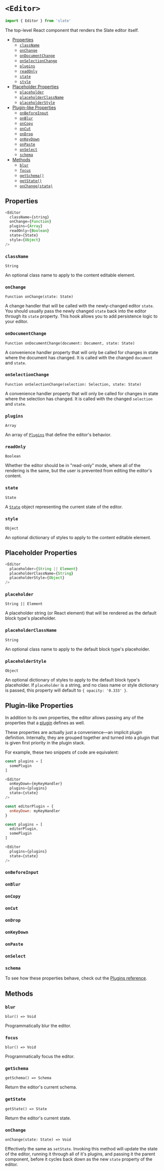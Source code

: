 
# `<Editor>`

```js
import { Editor } from 'slate'
```

The top-level React component that renders the Slate editor itself.

- [Properties](#properties)
  - [`className`](#classname)
  - [`onChange`](#onchange)
  - [`onDocumentChange`](#ondocumentchange)
  - [`onSelectionChange`](#onselectionchange)
  - [`plugins`](#plugins)
  - [`readOnly`](#readonly)
  - [`state`](#state)
  - [`style`](#style)
- [Placeholder Properties](#placeholder-properties)
  - [`placeholder`](#placeholder)
  - [`placeholderClassName`](#placeholderclassname)
  - [`placeholderStyle`](#placeholderstyle)
- [Plugin-like Properties](#plugin-like-properties)
  - [`onBeforeInput`](#onbeforeinput)
  - [`onBlur`](#onblur)
  - [`onCopy`](#oncopy)
  - [`onCut`](#oncut)
  - [`onDrop`](#ondrop)
  - [`onKeyDown`](#onkeydown)
  - [`onPaste`](#onpaste)
  - [`onSelect`](#onselect)
  - [`schema`](#schema)
- [Methods](#methods)
  - [`blur`](#blur)
  - [`focus`](#focus)
  - [`getSchema()`](#getschema)
  - [`getState()`](#getstate)
  - [`onChange(state)`](#onchange)


## Properties

```js
<Editor
  className={string}
  onChange={Function}
  plugins={Array}
  readOnly={Boolean}
  state={State}
  style={Object}
/>
```

### `className` 
`String`

An optional class name to apply to the content editable element.

### `onChange`
`Function onChange(state: State)`

A change handler that will be called with the newly-changed editor `state`. You should usually pass the newly changed `state` back into the editor through its `state` property. This hook allows you to add persistence logic to your editor.

### `onDocumentChange`
`Function onDocumentChange(document: Document, state: State)`

A convenience handler property that will only be called for changes in state where the document has changed. It is called with the changed `document` and `state`.

### `onSelectionChange`
`Function onSelectionChange(selection: Selection, state: State)`

A convenience handler property that will only be called for changes in state where the selection has changed. It is called with the changed `selection` and `state`.

### `plugins`
`Array`

An array of [`Plugins`](../plugins) that define the editor's behavior.

### `readOnly`
`Boolean`

Whether the editor should be in "read-only" mode, where all of the rendering is the same, but the user is prevented from editing the editor's content.

### `state`
`State`

A [`State`](../models/state) object representing the current state of the editor.

### `style`
`Object`

An optional dictionary of styles to apply to the content editable element.


## Placeholder Properties

```js
<Editor
  placeholder={String || Element}
  placeholderClassName={String}
  placeholderStyle={Object}
/>
```

### `placeholder`
`String || Element`

A placeholder string (or React element) that will be rendered as the default block type's placeholder.

### `placeholderClassName`
`String`

An optional class name to apply to the default block type's placeholder.

### `placeholderStyle`
`Object`

An optional dictionary of styles to apply to the default block type's placeholder. If `placeholder` is a string, and no class name or style dictionary is passed, this property will default to `{ opacity: '0.333' }`.


## Plugin-like Properties

In addition to its own properties, the editor allows passing any of the properties that a [plugin](../plugins/plugins.md) defines as well. 

These properties are actually just a convenience—an implicit plugin definition. Internally, they are grouped together and turned into a plugin that is given first priority in the plugin stack. 

For example, these two snippets of code are equivalent:

```js
const plugins = [
  somePlugin
]

<Editor
  onKeyDown={myKeyHandler}
  plugins={plugins}
  state={state}
/>
```

```js
const editorPlugin = {
  onKeyDown: myKeyHandler 
}

const plugins = [
  editorPlugin,
  somePlugin
]

<Editor
  plugins={plugins}
  state={state}
/>
```

### `onBeforeInput`
### `onBlur`
### `onCopy`
### `onCut`
### `onDrop`
### `onKeyDown`
### `onPaste`
### `onSelect`
### `schema`

To see how these properties behave, check out the [Plugins reference](../plugins/plugins.md).


## Methods

### `blur`
`blur() => Void`

Programmatically blur the editor.

### `focus`
`blur() => Void`

Programmatically focus the editor.

### `getSchema` 
`getSchema() => Schema`

Return the editor's current schema.

### `getState` 
`getState() => State`

Return the editor's current state.

### `onChange` 
`onChange(state: State) => Void`

Effectively the same as `setState`. Invoking this method will update the state of the editor, running it through all of it's plugins, and passing it the parent component, before it cycles back down as the new `state` property of the editor.
